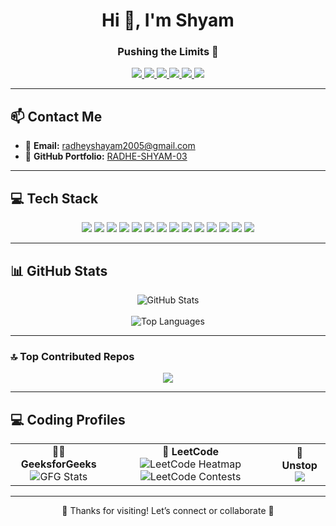 <h1 align="center">Hi 👋, I'm Shyam</h1>
<h3 align="center">Pushing the Limits 🚀</h3>

<p align="center">
  <a href="https://github.com/RADHE-SHYAM-03" target="_blank">
    <img src="https://img.shields.io/badge/GitHub-RADHE--SHYAM--03-181717?style=for-the-badge&logo=github&logoColor=white" />
  </a>
  <a href="https://www.linkedin.com/in/radhe-shyam-6b5780236/" target="_blank">
    <img src="https://img.shields.io/badge/LinkedIn-Radhey%20Shyam-0077B5?style=for-the-badge&logo=linkedin&logoColor=white" />
  </a>
  <a href="https://instagram.com/sham_dravid_03" target="_blank">
    <img src="https://img.shields.io/badge/Instagram-sham__dravid__03-E4405F?style=for-the-badge&logo=instagram&logoColor=white" />
  </a>
  <a href="https://youtube.com/@unlocked_motivation" target="_blank">
    <img src="https://img.shields.io/badge/YouTube-Unlocked%20Motivation-FF0000?style=for-the-badge&logo=youtube&logoColor=white" />
  </a>
  <a href="mailto:radheyshayam2005@gmail.com" target="_blank">
    <img src="https://img.shields.io/badge/Email-radheyshayam2005@gmail.com-D14836?style=for-the-badge&logo=gmail&logoColor=white" />
  </a>
  <a href="https://www.leetcode.com/sham_dravid_03" target="_blank">
    <img src="https://img.shields.io/badge/LeetCode-sham__dravid__03-FFA116?style=for-the-badge&logo=leetcode&logoColor=black" />
  </a>
</p>

---

## 📫 Contact Me

- 📧 **Email:** radheyshayam2005@gmail.com  
- 💼 **GitHub Portfolio:** [RADHE-SHYAM-03](https://github.com/RADHE-SHYAM-03)

---

## 💻 Tech Stack

<p align="center">
  <img src="https://img.shields.io/badge/C++-00599C?style=for-the-badge&logo=c%2B%2B&logoColor=white"/>
  <img src="https://img.shields.io/badge/Java-ED8B00?style=for-the-badge&logo=openjdk&logoColor=white"/>
  <img src="https://img.shields.io/badge/JavaScript-323330?style=for-the-badge&logo=javascript&logoColor=F7DF1E"/>
  <img src="https://img.shields.io/badge/Python-3670A0?style=for-the-badge&logo=python&logoColor=ffdd54"/>
  <img src="https://img.shields.io/badge/React-20232a?style=for-the-badge&logo=react&logoColor=61DAFB"/>
  <img src="https://img.shields.io/badge/Node.js-6DA55F?style=for-the-badge&logo=node.js&logoColor=white"/>
  <img src="https://img.shields.io/badge/Express.js-404d59?style=for-the-badge&logo=express&logoColor=white"/>
  <img src="https://img.shields.io/badge/MySQL-4479A1?style=for-the-badge&logo=mysql&logoColor=white"/>
  <img src="https://img.shields.io/badge/Postman-FF6C37?style=for-the-badge&logo=postman&logoColor=white"/>
  <img src="https://img.shields.io/badge/Cordova-35434F?style=for-the-badge&logo=apache-cordova&logoColor=white"/>
  <img src="https://img.shields.io/badge/HTML5-E34F26?style=for-the-badge&logo=html5&logoColor=white"/>
  <img src="https://img.shields.io/badge/CSS3-1572B6?style=for-the-badge&logo=css3&logoColor=white"/>
  <img src="https://img.shields.io/badge/Netlify-00C7B7?style=for-the-badge&logo=netlify&logoColor=white"/>
  <img src="https://img.shields.io/badge/Canva-00C4CC?style=for-the-badge&logo=canva&logoColor=white"/>
</p>

---

## 📊 GitHub Stats

<p align="center">
  <img src="https://github-readme-stats.vercel.app/api?username=RADHE-SHYAM-03&theme=dark&show_icons=true&hide_border=false" alt="GitHub Stats" />
  <br/><br/>
  <img src="https://github-readme-stats.vercel.app/api/top-langs/?username=RADHE-SHYAM-03&theme=dark&layout=compact&hide_border=false" alt="Top Languages" />
</p>

---

### 🔝 Top Contributed Repos
<p align="center">
  <img src="https://github-contributor-stats.vercel.app/api?username=RADHE-SHYAM-03&limit=5&theme=dark&combine_all_yearly_contributions=true" />
</p>

---

## 💻 Coding Profiles

<table align="center">
  <tr>
    <td align="center">
      <b>👨‍💻 GeeksforGeeks</b><br>
      <img src="https://geeks-for-geeks-stats-api.vercel.app/?userName=radheyshayam2005" alt="GFG Stats" />
    </td>
    <td align="center">
      <b>🧠 LeetCode</b><br>
      <img src="https://leetcard.jacoblin.cool/sham_dravid_03?theme=dark&ext=heatmap" alt="LeetCode Heatmap" />
      <img src="https://leetcard.jacoblin.cool/sham_dravid_03?ext=contest" alt="LeetCode Contests" />
    </td>
    <td align="center">
      <b>🚀 Unstop</b><br>
      <a href="https://unstop.com/u/radheshy9558" target="_blank">
        <img src="https://img.shields.io/badge/Unstop-radheshy9558-4C4CFF?style=for-the-badge&logo=unacademy&logoColor=white" />
      </a>
    </td>
  </tr>
</table>


---


<p align="center">🏁 Thanks for visiting! Let’s connect or collaborate 🤝</p>
